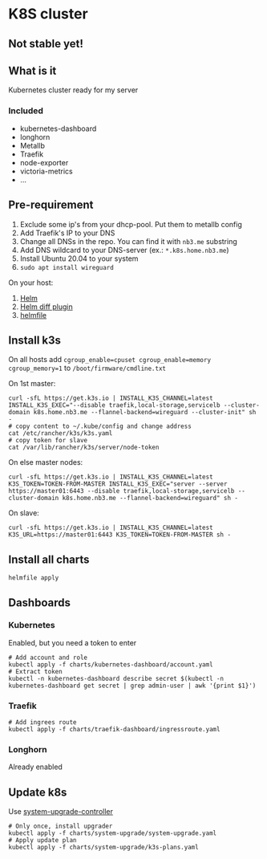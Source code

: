 # K8S cluster

## Not stable yet!

## What is it

Kubernetes cluster ready for my server

### Included

* kubernetes-dashboard
* longhorn
* Metallb
* Traefik
* node-exporter
* victoria-metrics
* ...

## Pre-requirement

1. Exclude some ip's from your dhcp-pool. Put them to metallb config
2. Add Traefik's IP to your DNS
3. Change all DNSs in the repo. You can find it with `nb3.me` substring
4. Add DNS wildcard to your DNS-server (ex.: `*.k8s.home.nb3.me`)
5. Install Ubuntu 20.04 to your system
6. `sudo apt install wireguard`

On your host:

1. [Helm](https://helm.sh/docs/intro/install/)
2. [Helm diff plugin](https://github.com/databus23/helm-diff#install)
3. [helmfile](https://github.com/roboll/helmfile)

## Install k3s

On all hosts add `cgroup_enable=cpuset cgroup_enable=memory cgroup_memory=1` to `/boot/firmware/cmdline.txt`

On 1st master:

```shell
curl -sfL https://get.k3s.io | INSTALL_K3S_CHANNEL=latest INSTALL_K3S_EXEC="--disable traefik,local-storage,servicelb --cluster-domain k8s.home.nb3.me --flannel-backend=wireguard --cluster-init" sh -
# copy content to ~/.kube/config and change address
cat /etc/rancher/k3s/k3s.yaml
# copy token for slave
cat /var/lib/rancher/k3s/server/node-token
```

On else master nodes:

```shell
curl -sfL https://get.k3s.io | INSTALL_K3S_CHANNEL=latest K3S_TOKEN=TOKEN-FROM-MASTER INSTALL_K3S_EXEC="server --server https://master01:6443 --disable traefik,local-storage,servicelb --cluster-domain k8s.home.nb3.me --flannel-backend=wireguard" sh -
```

On slave:

```shell
curl -sfL https://get.k3s.io | INSTALL_K3S_CHANNEL=latest K3S_URL=https://master01:6443 K3S_TOKEN=TOKEN-FROM-MASTER sh -
```

## Install all charts

```shell
helmfile apply
```

## Dashboards

### Kubernetes

Enabled, but you need a token to enter

```shell
# Add account and role
kubectl apply -f charts/kubernetes-dashboard/account.yaml
# Extract token
kubectl -n kubernetes-dashboard describe secret $(kubectl -n kubernetes-dashboard get secret | grep admin-user | awk '{print $1}')
```

### Traefik

```shell
# Add ingrees route
kubectl apply -f charts/traefik-dashboard/ingressroute.yaml
```

### Longhorn

Already enabled

## Update k8s

Use [system-upgrade-controller](https://github.com/rancher/system-upgrade-controller/)

```shell
# Only once, install upgrader
kubectl apply -f charts/system-upgrade/system-upgrade.yaml
# Apply update plan
kubectl apply -f charts/system-upgrade/k3s-plans.yaml
```
